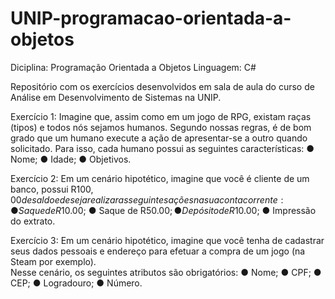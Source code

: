 # UNIP-programacao-orientada-a-objetos

Diciplina: Programação Orientada a Objetos
Linguagem: C#

Repositório com os exercícios desenvolvidos em sala de aula do curso de Análise em Desenvolvimento de Sistemas na UNIP.



Exercício 1:
Imagine que, assim como em um jogo de RPG, existam raças (tipos) e todos nós sejamos humanos. 
Segundo nossas regras, é de bom grado que um humano execute a ação de apresentar-se a outro quando solicitado. Para isso, cada humano possui as seguintes características: 
● Nome; 
● Idade; 
● Objetivos.

Exercício 2:
Em um cenário hipotético, imagine que você é cliente de um banco, possui R$100,00 de saldo e deseja realizar as seguintes ações na sua conta corrente: 
● Saque de R$10.00; 
● Saque de R$50.00; 
● Depósito de R$10.00; 
● Impressão do extrato.

Exercício 3:
Em um cenário hipotético, imagine que você tenha de cadastrar seus dados pessoais e endereço para efetuar a compra de um jogo (na Steam por exemplo).  
Nesse cenário, os seguintes atributos são obrigatórios: 
● Nome; 
● CPF; 
● CEP; 
● Logradouro; 
● Número.
